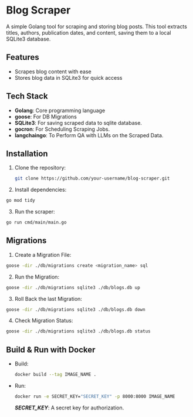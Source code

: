 # Blog Scraper

A simple Golang tool for scraping and storing blog posts. This tool extracts titles, authors, publication dates, and content, saving them to a local SQLite3 database.

## Features

- Scrapes blog content with ease
- Stores blog data in SQLite3 for quick access

## Tech Stack

- **Golang**: Core programming language
- **goose**: For DB Migrations
- **SQLite3**: For saving scraped data to sqlite database.
- **gocron**: For Scheduling Scraping Jobs.
- **langchaingo**: To Perform QA with LLMs on the Scraped Data.

## Installation

1. Clone the repository:
   ```bash
   git clone https://github.com/your-username/blog-scraper.git
   ```

2. Install dependencies:
  ```bash
  go mod tidy
  ```

3. Run the scraper:
  ```bash
  go run cmd/main/main.go
  ```

## Migrations

1. Create a Migration File:
  ```bash
  goose -dir ./db/migrations create <migration_name> sql
  ```

2. Run the Migration:
  ```bash
  goose -dir ./db/migrations sqlite3 ./db/blogs.db up
  ```

3. Roll Back the last Migration:
  ```bash
  goose -dir ./db/migrations sqlite3 ./db/blogs.db down
  ```

4. Check Migration Status:
  ```bash
  goose -dir ./db/migrations sqlite3 ./db/blogs.db status
  ```


## Build & Run with Docker

- Build:
  ```bash
  docker build --tag IMAGE_NAME .
  ```

- Run:
  ```bash
  docker run -e SECRET_KEY="SECRET_KEY" -p 8000:8000 IMAGE_NAME
  ```

  ***SECRET_KEY***: A secret key for authorization.
